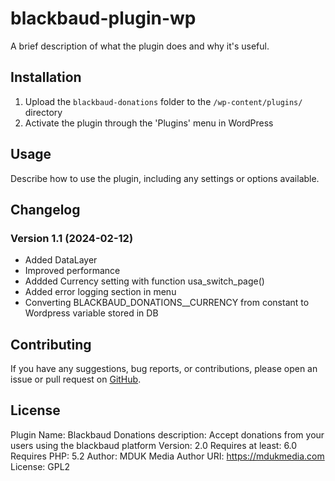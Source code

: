 # blackbaud-plugin-wp

A brief description of what the plugin does and why it's useful.

## Installation

1. Upload the `blackbaud-donations` folder to the `/wp-content/plugins/` directory
2. Activate the plugin through the 'Plugins' menu in WordPress

## Usage

Describe how to use the plugin, including any settings or options available.

## Changelog 

### Version 1.1 (2024-02-12)
- Added DataLayer 
- Improved performance
- Addded Currency setting with function usa_switch_page()
- Added error logging section in menu
- Converting BLACKBAUD_DONATIONS__CURRENCY from constant to Wordpress variable stored in DB 

<!-- ### Version 1.2 (2024-04-15)
- Fixed security vulnerability
- Updated translations
- Enhanced user interface -->

## Contributing

If you have any suggestions, bug reports, or contributions, please open an issue or pull request on [GitHub](https://github.com/your-username/plugin-name).

## License

Plugin Name: Blackbaud Donations
description: Accept donations from your users using the blackbaud platform
Version: 2.0
Requires at least: 6.0
Requires PHP: 5.2
Author: MDUK Media
Author URI: https://mdukmedia.com
License: GPL2
